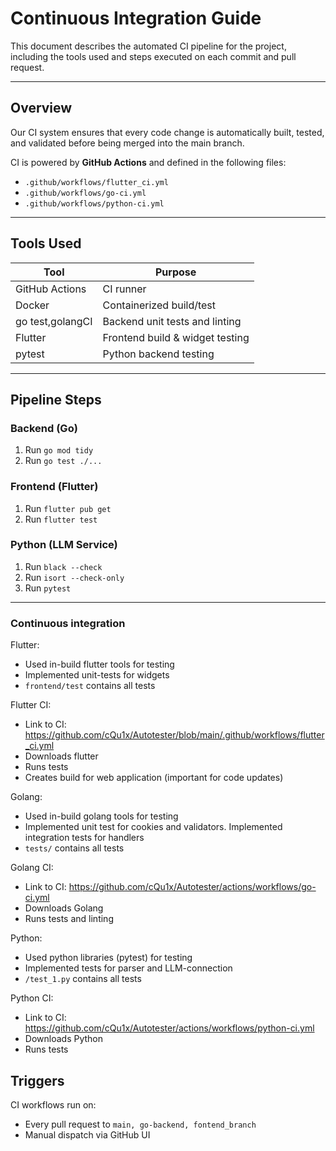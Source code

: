 # Continuous Integration Guide

This document describes the automated CI pipeline for the project, including the tools used and steps executed on each commit and pull request.

---

##  Overview

Our CI system ensures that every code change is automatically built, tested, and validated before being merged into the main branch.

CI is powered by **GitHub Actions** and defined in the following files:

- `.github/workflows/flutter_ci.yml`
- `.github/workflows/go-ci.yml`
- `.github/workflows/python-ci.yml`

---

## Tools Used

| Tool            | Purpose                          |
|-----------------|----------------------------------|
| GitHub Actions  | CI runner                        |
| Docker          | Containerized build/test         |
| go test,golangCI| Backend unit tests and linting   |
| Flutter         | Frontend build & widget testing  |
| pytest          | Python backend testing           |

---

##  Pipeline Steps

###  Backend (Go)
1. Run `go mod tidy`
2. Run `go test ./...`

###  Frontend (Flutter)
1. Run `flutter pub get`
2. Run `flutter test`

###  Python (LLM Service)
1. Run `black --check`
2. Run `isort --check-only`
3. Run `pytest`

---

### Continuous integration

Flutter:
- Used in-build flutter tools for testing
- Implemented unit-tests for widgets
- `frontend/test` contains all tests

Flutter CI:
- Link to CI: https://github.com/cQu1x/Autotester/blob/main/.github/workflows/flutter_ci.yml
- Downloads flutter
- Runs tests
- Creates build for web application (important for code updates)

Golang:
 - Used in-build golang tools for testing
 - Implemented unit test for cookies and validators. Implemented integration tests for handlers
 - `tests/` contains all tests

Golang CI:
 - Link to CI: https://github.com/cQu1x/Autotester/actions/workflows/go-ci.yml
 - Downloads Golang
 - Runs tests and linting

Python:
 - Used python libraries (pytest) for testing
 - Implemented tests for parser and LLM-connection
 - `/test_1.py` contains all tests

Python CI:
 - Link to CI: https://github.com/cQu1x/Autotester/actions/workflows/python-ci.yml
 - Downloads Python
 - Runs tests

##  Triggers

CI workflows run on:

- Every pull request to `main, go-backend, fontend_branch`
- Manual dispatch via GitHub UI
